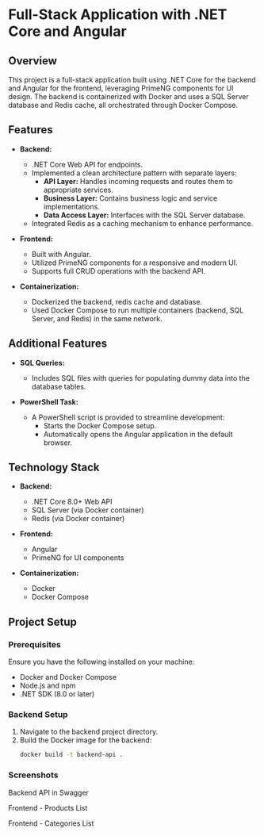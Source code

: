 # Full-Stack Application with .NET Core and Angular

## Overview
This project is a full-stack application built using .NET Core for the backend and Angular for the frontend, leveraging PrimeNG components for UI design. The backend is containerized with Docker and uses a SQL Server database and Redis cache, all orchestrated through Docker Compose.

## Features
- **Backend:**
  - .NET Core Web API for endpoints.
  - Implemented a clean architecture pattern with separate layers:
    - **API Layer:** Handles incoming requests and routes them to appropriate services.
    - **Business Layer:** Contains business logic and service implementations.
    - **Data Access Layer:** Interfaces with the SQL Server database.
  - Integrated Redis as a caching mechanism to enhance performance.

- **Frontend:**
  - Built with Angular.
  - Utilized PrimeNG components for a responsive and modern UI.
  - Supports full CRUD operations with the backend API.

- **Containerization:**
  - Dockerized the backend, redis cache and database.
  - Used Docker Compose to run multiple containers (backend, SQL Server, and Redis) in the same network.

## Additional Features
- **SQL Queries:**
  - Includes SQL files with queries for populating dummy data into the database tables.

- **PowerShell Task:**
  - A PowerShell script is provided to streamline development:
    - Starts the Docker Compose setup.
    - Automatically opens the Angular application in the default browser.

## Technology Stack
- **Backend:**
  - .NET Core 8.0+ Web API
  - SQL Server (via Docker container)
  - Redis (via Docker container)

- **Frontend:**
  - Angular
  - PrimeNG for UI components

- **Containerization:**
  - Docker
  - Docker Compose

## Project Setup

### Prerequisites
Ensure you have the following installed on your machine:
- Docker and Docker Compose
- Node.js and npm
- .NET SDK (8.0 or later)

### Backend Setup
1. Navigate to the backend project directory.
2. Build the Docker image for the backend:
   ```bash
   docker build -t backend-api .

### Screenshots

Backend API in Swagger

Frontend - Products List

Frontend - Categories List
